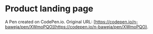 # Product landing page

A Pen created on CodePen.io. Original URL: [https://codepen.io/n-baweja/pen/XWmoPQO](https://codepen.io/n-baweja/pen/XWmoPQO).


